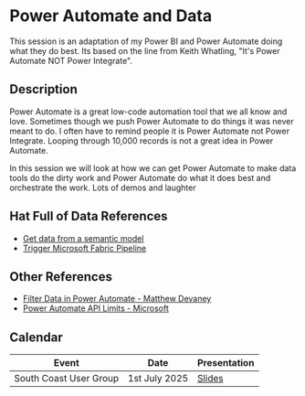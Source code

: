 # Power Automate and Data

This session is an adaptation of my Power BI and Power Automate doing what they do best. Its based on the line from Keith Whatling, "It's Power Automate NOT Power Integrate".

## Description

Power Automate is a great low-code automation tool that we all know and love. Sometimes though we push Power Automate to do things it was never meant to do. I often have to remind people it is Power Automate not Power Integrate. Looping through 10,000 records is not a great idea in Power Automate.

In this session we will look at how we can get Power Automate to make data tools do the dirty work and Power Automate do what it does best and orchestrate the work.
Lots of demos and laughter

## Hat Full of Data References

* [Get data from a semantic model](https://hatfullofdata.blog/power-automate-get-data-from-a-power-bi-dataset/)
* [Trigger Microsoft Fabric Pipeline](https://hatfullofdata.blog/trigger-microsoft-fabric-data-pipeline/)

## Other References

* [Filter Data in Power Automate - Matthew Devaney](https://www.matthewdevaney.com/how-to-filter-excel-table-rows-in-power-automate-text-numbers-dates/)
* [Power Automate API Limits - Microsoft](https://learn.microsoft.com/en-us/power-platform/admin/api-request-limits-allocations?wt.mc_id=DX-MVP-5003563)

## Calendar

| Event | Date | Presentation |
| --- | --- | --- |
| South Coast User Group | 1st July 2025 |[Slides](<Slide Decks/2025-07-01 Data and Power Automate the right way.pdf>) |
